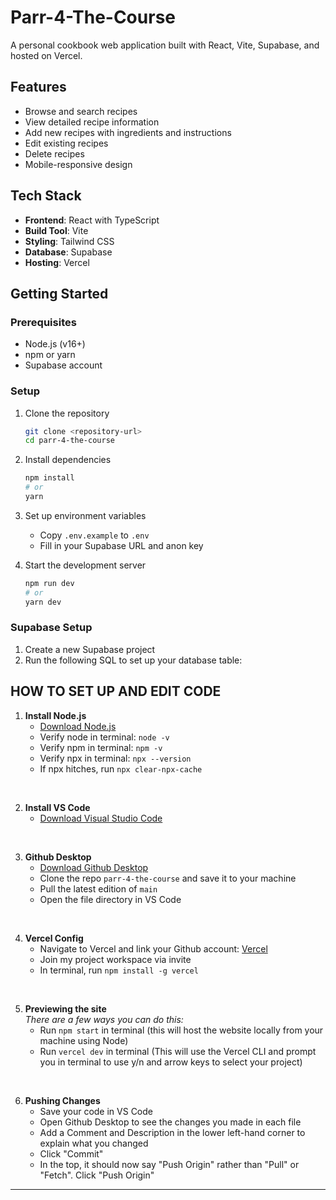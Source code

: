 # Parr-4-The-Course

A personal cookbook web application built with React, Vite, Supabase, and hosted on Vercel.

## Features

- Browse and search recipes
- View detailed recipe information
- Add new recipes with ingredients and instructions
- Edit existing recipes
- Delete recipes
- Mobile-responsive design

## Tech Stack

- **Frontend**: React with TypeScript
- **Build Tool**: Vite
- **Styling**: Tailwind CSS
- **Database**: Supabase
- **Hosting**: Vercel

## Getting Started

### Prerequisites

- Node.js (v16+)
- npm or yarn
- Supabase account

### Setup

1. Clone the repository
   ```bash
   git clone <repository-url>
   cd parr-4-the-course
   ```

2. Install dependencies
   ```bash
   npm install
   # or
   yarn
   ```

3. Set up environment variables
   - Copy `.env.example` to `.env`
   - Fill in your Supabase URL and anon key

4. Start the development server
   ```bash
   npm run dev
   # or
   yarn dev
   ```

### Supabase Setup

1. Create a new Supabase project
2. Run the following SQL to set up your database table:

## HOW TO SET UP AND EDIT CODE

1. **Install Node.js**  
   - [Download Node.js](https://nodejs.org/en)  
   - Verify node in terminal: `node -v`  
   - Verify npm in terminal: `npm -v`  
   - Verify npx in terminal: `npx --version`  
   - If npx hitches, run `npx clear-npx-cache`  

<br>

2. **Install VS Code**  
   - [Download Visual Studio Code](https://code.visualstudio.com/download)  

<br>

3. **Github Desktop**  
   - [Download Github Desktop](https://desktop.github.com/download/)  
   - Clone the repo `parr-4-the-course` and save it to your machine  
   - Pull the latest edition of `main`  
   - Open the file directory in VS Code  

<br>

4. **Vercel Config**  
   - Navigate to Vercel and link your Github account: [Vercel](https://vercel.com/)  
   - Join my project workspace via invite  
   - In terminal, run `npm install -g vercel`  

<br>

5. **Previewing the site**  
   *There are a few ways you can do this:*  
   - Run `npm start` in terminal (this will host the website locally from your machine using Node)  
   - Run `vercel dev` in terminal (This will use the Vercel CLI and prompt you in terminal to use y/n and arrow keys to select your project)  

<br>

6. **Pushing Changes**  
   - Save your code in VS Code  
   - Open Github Desktop to see the changes you made in each file  
   - Add a Comment and Description in the lower left-hand corner to explain what you changed  
   - Click "Commit"  
   - In the top, it should now say "Push Origin" rather than "Pull" or "Fetch". Click "Push Origin"  

---
